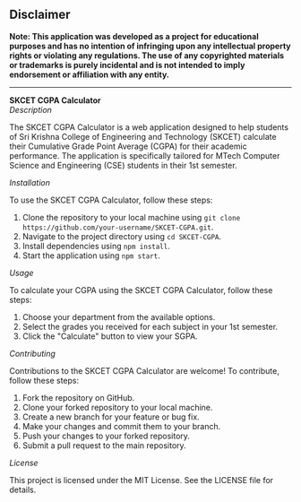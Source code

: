 ## Disclaimer

**Note: This application was developed as a project for educational purposes and has no intention of infringing upon any intellectual property rights or violating any regulations. The use of any copyrighted materials or trademarks is purely incidental and is not intended to imply endorsement or affiliation with any entity.**

---

**SKCET CGPA Calculator**  
_Description_

The SKCET CGPA Calculator is a web application designed to help students of Sri Krishna College of Engineering and Technology (SKCET) calculate their Cumulative Grade Point Average (CGPA) for their academic performance. The application is specifically tailored for MTech Computer Science and Engineering (CSE) students in their 1st semester.

_Installation_

To use the SKCET CGPA Calculator, follow these steps:

1. Clone the repository to your local machine using `git clone https://github.com/your-username/SKCET-CGPA.git`.
2. Navigate to the project directory using `cd SKCET-CGPA`.
3. Install dependencies using `npm install`.
4. Start the application using `npm start`.

_Usage_

To calculate your CGPA using the SKCET CGPA Calculator, follow these steps:

1. Choose your department from the available options.
2. Select the grades you received for each subject in your 1st semester.
3. Click the "Calculate" button to view your SGPA.

_Contributing_

Contributions to the SKCET CGPA Calculator are welcome! To contribute, follow these steps:

1. Fork the repository on GitHub.
2. Clone your forked repository to your local machine.
3. Create a new branch for your feature or bug fix.
4. Make your changes and commit them to your branch.
5. Push your changes to your forked repository.
6. Submit a pull request to the main repository.

_License_

This project is licensed under the MIT License. See the LICENSE file for details.
